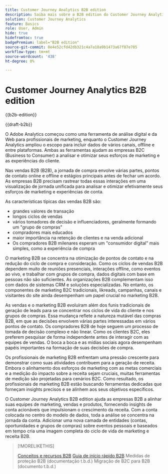 ```yaml
---
title: Customer Journey Analytics B2B edition
description: Saiba mais sobre a B2B edition do Customer Journey Analytics.
solution: Customer Journey Analytics
feature: Basics
role: User, Admin
hide: true
hidefromtoc: true
badgePremium: label="B2B edition"
source-git-commit: 0e4e52cfd42db321c4a7a18a9b1473a67f87e785
workflow-type: tm+mt
source-wordcount: '438'
ht-degree: 0%

---
```


# Customer Journey Analytics B2B edition

{{b2b-edition}}

{{draft-b2b}}

O Adobe Analytics começou como uma ferramenta de análise digital e da Web para profissionais de marketing, enquanto o Customer Journey Analytics ampliou o escopo para incluir dados de vários canais, offline e entre plataformas.  Ambas as ferramentas ajudam as empresas B2C (Business to Consumer) a analisar e otimizar seus esforços de marketing e as experiências do cliente.

Nas vendas B2B (B2B), a jornada de compra envolve várias partes, pontos de contato online e offline e estágios principais antes de fechar um acordo. As empresas B2B precisam rastrear todas essas interações em uma visualização de jornada unificada para analisar e otimizar efetivamente seus esforços de marketing e experiências de conta.

As características típicas das vendas B2B são:

* grandes valores de transação
* longos ciclos de vendas
* vários tomadores de decisão e influenciadores, geralmente formando um &quot;grupo de compras&quot;
* compradores mais educados
* maior importância na retenção de clientes e na venda adicional
* Os compradores B2B milenares esperam um &quot;consumidor digital&quot; mais simples, como a experiência de compra

O marketing B2B se concentra na otimização de pontos de contato e na redução do ciclo de compra e consideração. Como os ciclos de vendas B2B dependem muito de reuniões presenciais, interações offline, como eventos ao vivo, e trabalhar com grupos de compra, dados digitais com base em pessoas não são suficientes. As organizações B2B complementam isso com dados de sistemas CRM e soluções especializadas. No entanto, os componentes de marketing B2C tradicionais, likreads, campanhas, canais e visitantes do site ainda desempenham um papel crucial no marketing B2B.

As vendas e o marketing B2B evoluíram além dos funis tradicionais de geração de leads para se concentrar nos ciclos de vida do cliente e nos grupos de compras. Essa mudança reflete a natureza mutável das compras B2B, em que as decisões envolvem várias partes interessadas em vários pontos de contato. Os compradores B2B de hoje seguem um processo de tomada de decisão complexo e não linear. Como os clientes B2C, eles preferem pesquisar de forma independente antes de interagir com as equipes de vendas. O boca a boca e as mídias sociais agora desempenham papéis importantes na formação de suas decisões de compra.

Os profissionais de marketing B2B enfrentam uma pressão crescente para demonstrar como suas atividades contribuem para a geração de receita.  Embora o alinhamento dos esforços de marketing com as metas comerciais e a medição do impacto sobre a receita sejam cruciais, muitas ferramentas de medição são projetadas para cenários B2C. Como resultado, os profissionais de marketing B2B estão buscando ferramentas dedicadas que forneçam insights precisos e se alinhem aos seus objetivos específicos.

O Customer Journey Analytics B2B edition ajuda as empresas B2B a alinhar suas equipes de marketing, vendas e produtos, fornecendo insights de conta acionáveis que impulsionam o crescimento da receita. Com a conta colocada no centro do modelo de dados, toda a análise se concentra na jornada da conta. Adicionar uma nova camada de entidades (contas, oportunidades e grupos de compras) sobre eventos pessoais e baseados em tempo cria uma imagem completa do ciclo de vida de marketing e receita B2B.


>[!MORELIKETHIS]
>
>[Conceitos e recursos B2B](cja-b2b-concepts-features.md)
>[Guia de início rápido B2B](cja-b2b-quick-start-guide.md)
>Medidas de proteção B2B (documentação t.b.d.)
>Migração de B2C para B2B (documento t.b.d.)
>
